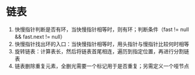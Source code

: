 # 链表

1. 快慢指针判断是否有环，当快慢指针相等时，则有环；判断条件（fast != null && fast.next != null）
2. 快慢指针找出环的入口：当快慢指针相等时，用头指针与慢指针比较何时相等
3. 旋转链表：计算表长，然后将链表首尾相连，遍历到指定位置，再进行分割链表
4. 链表删除重复元素，全删光需要一个标记用于是否重复；另需定义一个哑节点
